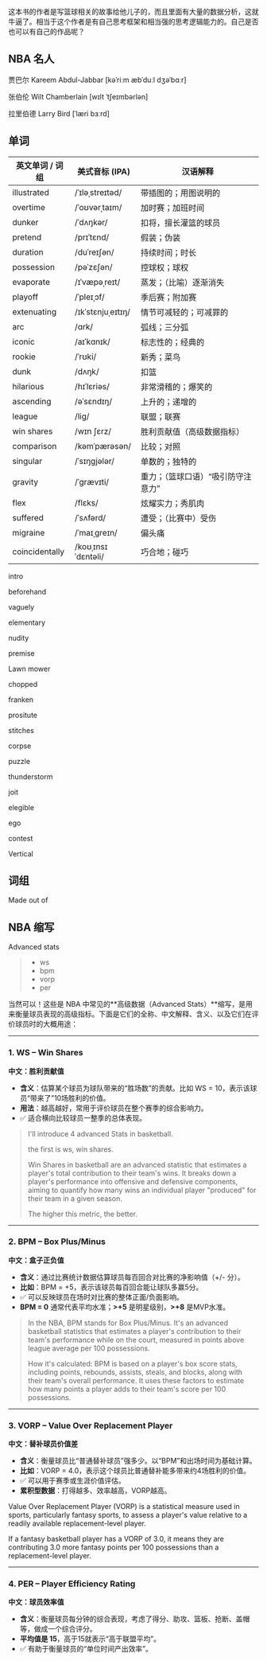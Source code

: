 这本书的作者是写篮球相关的故事给他儿子的，而且里面有大量的数据分析，这就牛逼了。相当于这个作者是有自己思考框架和相当强的思考逻辑能力的。自己是否也可以有自己的作品呢？

## NBA 名人

贾巴尔 Kareem Abdul-Jabbar [kəˈriːm æbˈduːl dʒəˈbɑːr]

 张伯伦 Wilt Chamberlain [wɪlt ˈtʃeɪmbərlən]

拉里伯德 Larry Bird [ˈlæri bɜːrd]



## 单词

| 英文单词 / 词组      | 美式音标 (IPA)         | 汉语解释               |
| -------------- | ------------------ | ------------------ |
| illustrated    | /ˈɪləˌstreɪtəd/    | 带插图的；用图说明的         |
| overtime       | /ˈoʊvərˌtaɪm/      | 加时赛；加班时间           |
| dunker         | /ˈdʌŋkər/          | 扣将，擅长灌篮的球员         |
| pretend        | /prɪˈtɛnd/         | 假装；伪装              |
| duration       | /duˈreɪʃən/        | 持续时间；时长            |
| possession     | /pəˈzɛʃən/         | 控球权；球权             |
| evaporate      | /ɪˈvæpəˌreɪt/      | 蒸发；（比喻）逐渐消失        |
| playoff        | /ˈpleɪˌɔf/         | 季后赛；附加赛            |
| extenuating    | /ɪkˈstɛnjuˌeɪtɪŋ/  | 情节可减轻的；可减罪的        |
| arc            | /ɑrk/              | 弧线；三分弧             |
| iconic         | /aɪˈkɑnɪk/         | 标志性的；经典的           |
| rookie         | /ˈrʊki/            | 新秀；菜鸟              |
| dunk           | /dʌŋk/             | 扣篮                 |
| hilarious      | /hɪˈlɛriəs/        | 非常滑稽的；爆笑的          |
| ascending      | /əˈsɛndɪŋ/         | 上升的；递增的            |
| league         | /liɡ/              | 联盟；联赛              |
| win shares     | /wɪn ʃɛrz/         | 胜利贡献值（高级数据指标）      |
| comparison     | /kəmˈpærəsən/      | 比较；对照              |
| singular       | /ˈsɪŋɡjələr/       | 单数的；独特的            |
| gravity        | /ˈɡrævɪti/         | 重力；（篮球口语）“吸引防守注意力” |
| flex           | /flɛks/            | 炫耀实力；秀肌肉           |
| suffered       | /ˈsʌfərd/          | 遭受；（比赛中）受伤         |
| migraine       | /ˈmaɪˌɡreɪn/       | 偏头痛                |
| coincidentally | /koʊˌɪnsɪˈdɛntəli/ | 巧合地；碰巧             |



intro

beforehand

vaguely

elementary

nudity

premise

Lawn mower

chopped

franken

prositute

stitches

corpse

puzzle

thunderstorm

joit

elegible

ego

contest

Vertical



## 词组

Made out of

## NBA 缩写

Advanced stats 

> - ws
> - bpm
> - vorp
> - per

当然可以！这些是 NBA 中常见的**高级数据（Advanced Stats）**缩写，是用来衡量球员表现的高级指标。下面是它们的全称、中文解释、含义、以及它们在评价球员时的大概用途：

------

### 1. **WS** – **Win Shares**

**中文：胜利贡献值**

- **含义**：估算某个球员为球队带来的“胜场数”的贡献。比如 WS = 10，表示该球员“带来了”10场胜利的价值。
- **用法**：越高越好，常用于评价球员在整个赛季的综合影响力。
- ✅ 适合横向比较球员一整季的总体表现。

> I'll introduce 4 advanced Stats in basketball.
>
> the first is ws, win shares. 
>
> Win Shares in basketball are an advanced statistic that estimates a player's total contribution to their team's wins. It breaks down a player's performance into offensive and defensive components, aiming to quantify how many wins an individual player "produced" for their team in a given season.
>
> The higher this metric, the better.

------

### 2. **BPM** – **Box Plus/Minus**

**中文：盒子正负值**

- **含义**：通过比赛统计数据估算球员每百回合对比赛的净影响值（+/- 分）。
- **比如**：BPM = +5，表示该球员每百回合能让球队多赢5分。
- ✅ 可以反映球员在场时对比赛的整体正面/负面影响。
- **BPM = 0** 通常代表平均水准；**>+5** 是明星级别，**>+8** 是MVP水准。

> In the NBA, BPM stands for Box Plus/Minus. It's an advanced basketball statistics that estimates a player's contribution to their team's performance while on the court, measured in points above league average per 100 possessions.
>
> How it's calculated: BPM is based on a player's box score stats, including points, rebounds, assists, steals, and blocks, along with their team's overall performance. It uses these factors to estimate how many points a player adds to their team's score per 100 possessions. 

------

### 3. **VORP** – **Value Over Replacement Player**

**中文：替补球员价值差**

- **含义**：衡量球员比“普通替补球员”强多少。以“BPM”和出场时间为基础计算。
- **比如**：VORP = 4.0，表示这个球员比普通替补能多带来约4场胜利的价值。
- ✅ 可以用于赛季或生涯价值评估。
- **累积型数据**：打得越多、效率越高，VORP越高。

Value Over Replacement Player (VORP) is a statistical measure used in sports, particularly fantasy sports, to assess a player's value relative to a readily available replacement-level player.

If a fantasy basketball player has a VORP of 3.0, it means they are contributing 3.0 more fantasy points per 100 possessions than a replacement-level player. 

------

### 4. **PER** – **Player Efficiency Rating**

**中文：球员效率值**

- **含义**：衡量球员每分钟的综合表现，考虑了得分、助攻、篮板、抢断、盖帽等，做成一个综合评分。
- **平均值是 15**，高于15就表示“高于联盟平均”。
- ✅ 有助于衡量球员的“单位时间产出效率”。